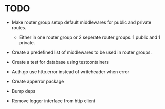 # TODO

- Make router group setup default middlewares for public and private routes.
    - Either in one router group or 2 seperate router groups. 1 public and 1 private.

- Create a predefined list of middlewares to be used in router groups.

- Create a test for database using testcontainers

- Auth.go use http.error instead of writeheader when error

- Create apperror package

- Bump deps

- Remove logger interface from http client
